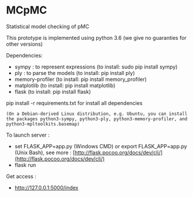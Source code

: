 # MCpMC
Statistical model checking of pMC

This prototype is implemented using python 3.6 (we give no guaranties for other versions)

Dependencies:
  - sympy : to represent expressions (to install: sudo pip install sympy)
  - ply : to parse the models (to install: pip install ply)
  - memory-profiler (to install: pip install memory_profiler)
  - matplotlib (to install: pip install matplotlib)
  - flask (to install: pip install flask)

pip install -r requirements.txt for install all dependencies

    (On a Debian-derived Linux distribution, e.g. Ubuntu, you can install the packages python3-sympy, python3-ply, python3-memory-profiler, and python3-mpltoolkits.basemap)

To launch server :
  - set FLASK_APP=app.py (Windows CMD) or export FLASK_APP=app.py (Unix Bash), see more : [http://flask.pocoo.org/docs/dev/cli/](http://flask.pocoo.org/docs/dev/cli/)
  - flask run

Get access :
  - http://127.0.0.1:5000/index
